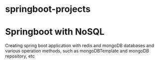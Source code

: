 # springboot-projects

# Springboot with NoSQL
Creating spring boot application with redis and mongoDB databases and various operation methods, such as mongoDBTemplate and mongoDB repository, etc
